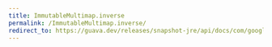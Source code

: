 ```yaml
---
title: ImmutableMultimap.inverse
permalink: /ImmutableMultimap.inverse/
redirect_to: https://guava.dev/releases/snapshot-jre/api/docs/com/google/common/collect/ImmutableMultimap.html#inverse--
---
```


